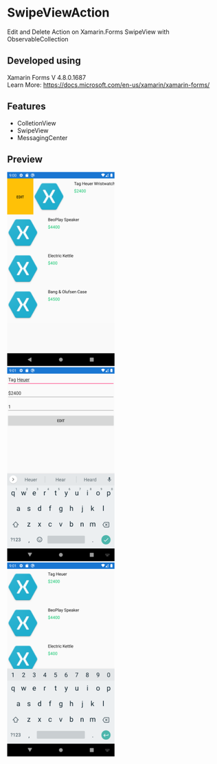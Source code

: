 # SwipeViewAction
Edit and Delete Action on Xamarin.Forms SwipeView with ObservableCollection

## Developed using 
Xamarin Forms V 4.8.0.1687<br>
Learn More: https://docs.microsoft.com/en-us/xamarin/xamarin-forms/

## Features
* ColletionView
* SwipeView
* MessagingCenter

## Preview

<img src="screenshot/1.png" width="250" height="450"> &nbsp;&nbsp;&nbsp; 
<img src="screenshot/2.png" width="250" height="450"> &nbsp;&nbsp;&nbsp;
<img src="screenshot/3.png" width="250" height="450"> <br>



